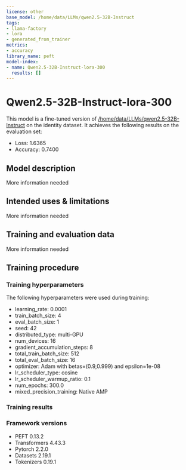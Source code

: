 ```yaml
---
license: other
base_model: /home/data/LLMs/qwen2.5-32B-Instruct
tags:
- llama-factory
- lora
- generated_from_trainer
metrics:
- accuracy
library_name: peft
model-index:
- name: Qwen2.5-32B-Instruct-lora-300
  results: []
---
```


<!-- This model card has been generated automatically according to the information the Trainer had access to. You
should probably proofread and complete it, then remove this comment. -->

# Qwen2.5-32B-Instruct-lora-300

This model is a fine-tuned version of [/home/data/LLMs/qwen2.5-32B-Instruct](https://huggingface.co//home/data/LLMs/qwen2.5-32B-Instruct) on the identity dataset.
It achieves the following results on the evaluation set:
- Loss: 1.6365
- Accuracy: 0.7400

## Model description

More information needed

## Intended uses & limitations

More information needed

## Training and evaluation data

More information needed

## Training procedure

### Training hyperparameters

The following hyperparameters were used during training:
- learning_rate: 0.0001
- train_batch_size: 4
- eval_batch_size: 1
- seed: 42
- distributed_type: multi-GPU
- num_devices: 16
- gradient_accumulation_steps: 8
- total_train_batch_size: 512
- total_eval_batch_size: 16
- optimizer: Adam with betas=(0.9,0.999) and epsilon=1e-08
- lr_scheduler_type: cosine
- lr_scheduler_warmup_ratio: 0.1
- num_epochs: 300.0
- mixed_precision_training: Native AMP

### Training results



### Framework versions

- PEFT 0.13.2
- Transformers 4.43.3
- Pytorch 2.2.0
- Datasets 2.19.1
- Tokenizers 0.19.1